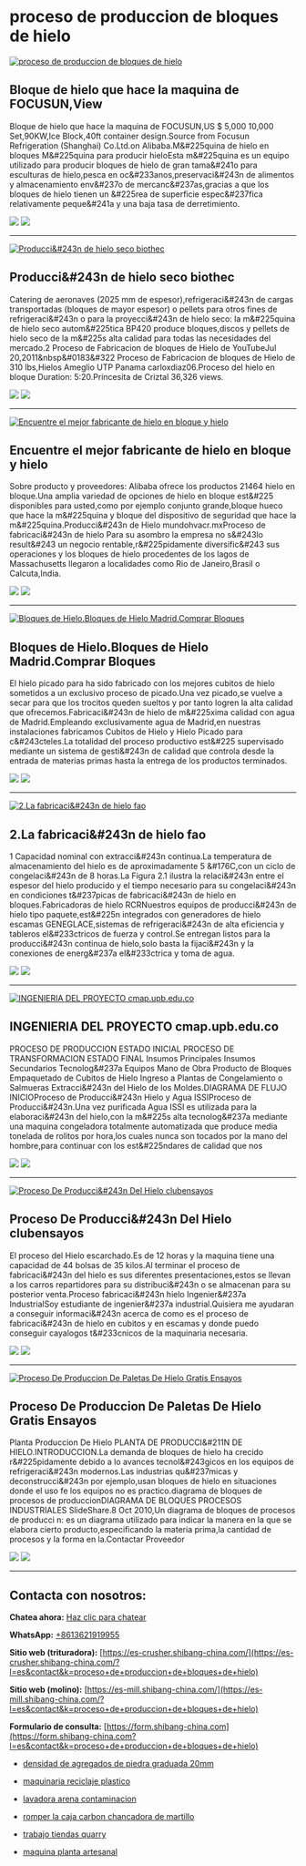 # proceso de produccion de bloques de hielo

<a href="https://swt.shibang-china.com/?l=es&img&k=proceso+de+produccion+de+bloques+de+hielo" target="_blank">![proceso de produccion de bloques de hielo](http://static.shibang-china.com/all-800x300/275.jpg)</a>

## Bloque de hielo que hace la maquina de FOCUSUN,View
Bloque de hielo que hace la maquina de FOCUSUN,US $ 5,000 10,000 Set,90KW,Ice Block,40ft container design.Source from Focusun Refrigeration (Shanghai) Co.Ltd.on Alibaba.M&#225quina de hielo en bloques M&#225quina para producir hieloEsta m&#225quina es un equipo utilizado para producir bloques de hielo de gran tama&#241o para esculturas de hielo,pesca en oc&#233anos,preservaci&#243n de alimentos y almacenamiento env&#237o de mercanc&#237as,gracias a que los bloques de hielo tienen un &#225rea de superficie espec&#237fica relativamente peque&#241a y una baja tasa de derretimiento.


<a href="https://whatsapp.shibangsoft.com/WhatsApp.php" target="_blank" title="WhatsApp">![](http://static.shibang-china.com/icon/whatsapp.png)</a> <a href="https://swt.shibang-china.com/?l=es&icon&k=proceso+de+produccion+de+bloques+de+hielo" target="_blank">![](http://static.shibang-china.com/icon/chat-es.png)</a>

---

<a href="https://swt.shibang-china.com/?l=es&img&k=proceso+de+produccion+de+bloques+de+hielo" target="_blank">![Producci&#243n de hielo seco biothec](http://static.shibang-china.com/all-800x300/1135.jpg)</a>

## Producci&#243n de hielo seco biothec
Catering de aeronaves (2025 mm de espesor),refrigeraci&#243n de cargas transportadas (bloques de mayor espesor) o pellets para otros fines de refrigeraci&#243n o para la proyecci&#243n de hielo seco: la m&#225quina de hielo seco autom&#225tica BP420 produce bloques,discos y pellets de hielo seco de la m&#225s alta calidad para todas las necesidades del mercado.2 Proceso de Fabricacion de bloques de Hielo de YouTubeJul 20,2011&nbsp&#0183&#322 Proceso de Fabricacion de bloques de Hielo de 310 lbs,Hielos Ameglio UTP Panama carloxdiaz06.Proceso del hielo en bloque Duration: 5:20.Princesita de Criztal 36,326 views.


<a href="https://whatsapp.shibangsoft.com/WhatsApp.php" target="_blank" title="WhatsApp">![](http://static.shibang-china.com/icon/whatsapp.png)</a> <a href="https://swt.shibang-china.com/?l=es&icon&k=proceso+de+produccion+de+bloques+de+hielo" target="_blank">![](http://static.shibang-china.com/icon/chat-es.png)</a>

---

<a href="https://swt.shibang-china.com/?l=es&img&k=proceso+de+produccion+de+bloques+de+hielo" target="_blank">![Encuentre el mejor fabricante de hielo en bloque y hielo](http://static.shibang-china.com/all-800x300/1362.jpg)</a>

## Encuentre el mejor fabricante de hielo en bloque y hielo
Sobre producto y proveedores: Alibaba ofrece los productos 21464 hielo en bloque.Una amplia variedad de opciones de hielo en bloque est&#225 disponibles para usted,como por ejemplo conjunto grande,bloque hueco que hace la m&#225quina y bloque del dispositivo de seguridad que hace la m&#225quina.Producci&#243n de Hielo mundohvacr.mxProceso de fabricaci&#243n de hielo Para su asombro la empresa no s&#243lo result&#243 un negocio rentable,r&#225pidamente diversific&#243 sus operaciones y los bloques de hielo procedentes de los lagos de Massachusetts llegaron a localidades como Rio de Janeiro,Brasil o Calcuta,India.


<a href="https://whatsapp.shibangsoft.com/WhatsApp.php" target="_blank" title="WhatsApp">![](http://static.shibang-china.com/icon/whatsapp.png)</a> <a href="https://swt.shibang-china.com/?l=es&icon&k=proceso+de+produccion+de+bloques+de+hielo" target="_blank">![](http://static.shibang-china.com/icon/chat-es.png)</a>

---

<a href="https://swt.shibang-china.com/?l=es&img&k=proceso+de+produccion+de+bloques+de+hielo" target="_blank">![Bloques de Hielo.Bloques de Hielo Madrid.Comprar Bloques](http://static.shibang-china.com/all-800x300/1236.jpg)</a>

## Bloques de Hielo.Bloques de Hielo Madrid.Comprar Bloques
El hielo picado para ha sido fabricado con los mejores cubitos de hielo sometidos a un exclusivo proceso de picado.Una vez picado,se vuelve a secar para que los trocitos queden sueltos y por tanto logren la alta calidad que ofrecemos.Fabricaci&#243n de hielo de m&#225xima calidad con agua de Madrid.Empleando exclusivamente agua de Madrid,en nuestras instalaciones fabricamos Cubitos de Hielo y Hielo Picado para c&#243cteles.La totalidad del proceso productivo est&#225 supervisado mediante un sistema de gesti&#243n de calidad que controla desde la entrada de materias primas hasta la entrega de los productos terminados.


<a href="https://whatsapp.shibangsoft.com/WhatsApp.php" target="_blank" title="WhatsApp">![](http://static.shibang-china.com/icon/whatsapp.png)</a> <a href="https://swt.shibang-china.com/?l=es&icon&k=proceso+de+produccion+de+bloques+de+hielo" target="_blank">![](http://static.shibang-china.com/icon/chat-es.png)</a>

---

<a href="https://swt.shibang-china.com/?l=es&img&k=proceso+de+produccion+de+bloques+de+hielo" target="_blank">![2.La fabricaci&#243n de hielo fao](http://static.shibang-china.com/all-800x300/1479.jpg)</a>

## 2.La fabricaci&#243n de hielo fao
1 Capacidad nominal con extracci&#243n continua.La temperatura de almacenamiento del hielo es de aproximadamente 5 &#176C,con un ciclo de congelaci&#243n de 8 horas.La Figura 2.1 ilustra la relaci&#243n entre el espesor del hielo producido y el tiempo necesario para su congelaci&#243n en condiciones t&#237picas de fabricaci&#243n de hielo en bloques.Fabricadoras de hielo RCRNuestros equipos de producci&#243n de hielo tipo paquete,est&#225n integrados con generadores de hielo escamas GENEGLACE,sistemas de refrigeraci&#243n de alta eficiencia y tableros el&#233ctricos de fuerza y control.Se entregan listos para la producci&#243n continua de hielo,solo basta la fijaci&#243n y la conexiones de energ&#237a el&#233ctrica y toma de agua.


<a href="https://whatsapp.shibangsoft.com/WhatsApp.php" target="_blank" title="WhatsApp">![](http://static.shibang-china.com/icon/whatsapp.png)</a> <a href="https://swt.shibang-china.com/?l=es&icon&k=proceso+de+produccion+de+bloques+de+hielo" target="_blank">![](http://static.shibang-china.com/icon/chat-es.png)</a>

---

<a href="https://swt.shibang-china.com/?l=es&img&k=proceso+de+produccion+de+bloques+de+hielo" target="_blank">![INGENIERIA DEL PROYECTO cmap.upb.edu.co](http://static.shibang-china.com/all-800x300/1052.jpg)</a>

## INGENIERIA DEL PROYECTO cmap.upb.edu.co
PROCESO DE PRODUCCION ESTADO INICIAL PROCESO DE TRANSFORMACION ESTADO FINAL Insumos Principales Insumos Secundarios Tecnolog&#237a Equipos Mano de Obra Producto de Bloques Empaquetado de Cubitos de Hielo Ingreso a Plantas de Congelamiento o Salmueras Extracci&#243n del Hielo de los Moldes.DIAGRAMA DE FLUJO INICIOProceso de Producci&#243n Hielo y Agua ISSIProceso de Producci&#243n.Una vez purificada Agua ISSI es utilizada para la elaboraci&#243n del hielo,con la m&#225s alta tecnolog&#237a mediante una maquina congeladora totalmente automatizada que produce media tonelada de rolitos por hora,los cuales nunca son tocados por la mano del hombre,para continuar con los est&#225ndares de calidad que nos


<a href="https://whatsapp.shibangsoft.com/WhatsApp.php" target="_blank" title="WhatsApp">![](http://static.shibang-china.com/icon/whatsapp.png)</a> <a href="https://swt.shibang-china.com/?l=es&icon&k=proceso+de+produccion+de+bloques+de+hielo" target="_blank">![](http://static.shibang-china.com/icon/chat-es.png)</a>

---

<a href="https://swt.shibang-china.com/?l=es&img&k=proceso+de+produccion+de+bloques+de+hielo" target="_blank">![Proceso De Producci&#243n Del Hielo clubensayos](http://static.shibang-china.com/all-800x300/484.jpg)</a>

## Proceso De Producci&#243n Del Hielo clubensayos
El proceso del Hielo escarchado.Es de 12 horas y la maquina tiene una capacidad de 44 bolsas de 35 kilos.Al terminar el proceso de fabricaci&#243n del hielo es sus diferentes presentaciones,estos se llevan a los carros repartidores para su distribuci&#243n o se almacenan para su posterior venta.Proceso fabricaci&#243n hielo Ingenier&#237a IndustrialSoy estudiante de ingenier&#237a industrial.Quisiera me ayudaran a conseguir informaci&#243n acerca de como es el proceso de fabricaci&#243n de hielo en cubitos y en escamas y donde puedo conseguir cayalogos t&#233cnicos de la maquinaria necesaria.


<a href="https://whatsapp.shibangsoft.com/WhatsApp.php" target="_blank" title="WhatsApp">![](http://static.shibang-china.com/icon/whatsapp.png)</a> <a href="https://swt.shibang-china.com/?l=es&icon&k=proceso+de+produccion+de+bloques+de+hielo" target="_blank">![](http://static.shibang-china.com/icon/chat-es.png)</a>

---

<a href="https://swt.shibang-china.com/?l=es&img&k=proceso+de+produccion+de+bloques+de+hielo" target="_blank">![Proceso De Produccion De Paletas De Hielo Gratis Ensayos](http://static.shibang-china.com/all-800x300/838.jpg)</a>

## Proceso De Produccion De Paletas De Hielo Gratis Ensayos
Planta Produccion De Hielo PLANTA DE PRODUCCI&#211N DE HIELO.INTRODUCCION.La demanda de bloques de hielo ha crecido r&#225pidamente debido a lo avances tecnol&#243gicos en los equipos de refrigeraci&#243n modernos.Las industrias qu&#237micas y deconstrucci&#243n por ejemplo,usan bloques de hielo en situaciones donde el uso fe los equipos no es practico.diagrama de bloques de procesos de produccionDIAGRAMA DE BLOQUES PROCESOS INDUSTRIALES SlideShare.8 Oct 2010,Un diagrama de bloques de procesos de producci n: es un diagrama utilizado para indicar la manera en la que se elabora cierto producto,especificando la materia prima,la cantidad de procesos y la forma en la.Contactar Proveedor


<a href="https://whatsapp.shibangsoft.com/WhatsApp.php" target="_blank" title="WhatsApp">![](http://static.shibang-china.com/icon/whatsapp.png)</a> <a href="https://swt.shibang-china.com/?l=es&icon&k=proceso+de+produccion+de+bloques+de+hielo" target="_blank">![](http://static.shibang-china.com/icon/chat-es.png)</a>

---
## Contacta con nosotros:

**Chatea ahora:** [Haz clic para chatear](https://swt.shibang-china.com?l=es&contact&k=proceso+de+produccion+de+bloques+de+hielo)

**WhatsApp:**  [+8613621919955](https://whatsapp.shibangsoft.com/WhatsApp.php)

**Sitio web (trituradora):** [https://es-crusher.shibang-china.com/](https://es-crusher.shibang-china.com/?l=es&contact&k=proceso+de+produccion+de+bloques+de+hielo)

**Sitio web (molino):** [https://es-mill.shibang-china.com/](https://es-mill.shibang-china.com/?l=es&contact&k=proceso+de+produccion+de+bloques+de+hielo)

**Formulario de consulta:** [https://form.shibang-china.com](https://form.shibang-china.com?l=es&contact&k=proceso+de+produccion+de+bloques+de+hielo)

* [densidad de agregados de piedra graduada 20mm](../80/densidad%20de%20agregados%20de%20piedra%20graduada%2020mm.md)

* [maquinaria reciclaje plastico](../66/maquinaria%20reciclaje%20plastico.md)

* [lavadora arena contaminacion](../72/lavadora%20arena%20contaminacion.md)

* [romper la caja carbon chancadora de martillo](../67/romper%20la%20caja%20carbon%20chancadora%20de%20martillo.md)

* [trabajo tiendas quarry](../67/trabajo%20tiendas%20quarry.md)

* [maquina planta artesanal](../80/maquina%20planta%20artesanal.md)